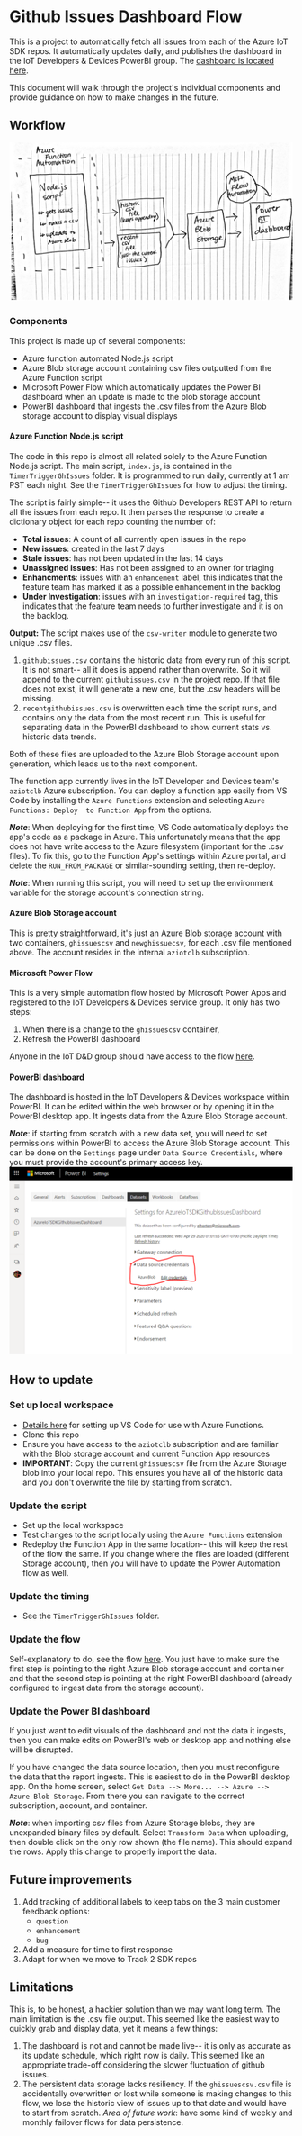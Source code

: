 # Github Issues Dashboard Flow

This is a project to automatically fetch all issues from each of the Azure IoT SDK repos. It automatically updates daily, and publishes the dashboard in the IoT Developers & Devices PowerBI group. The [dashboard is located here](https://msit.powerbi.com/groups/471ee79d-e373-4f62-ae58-9e3944580d35/reports/1e3d8bf0-c07e-42d7-962b-7e74caba3877?ctid=72f988bf-86f1-41af-91ab-2d7cd011db47).

This document will walk through the project's individual components and provide guidance on how to make changes in the future. 

## Workflow

![ghIssueFlowDiagram](ghissuesflow.PNG)

### Components
This project is made up of several components:
- Azure function automated Node.js script
- Azure Blob storage account containing csv files outputted from the Azure Function script
- Microsoft Power Flow which automatically updates the Power BI dashboard when an update is made to the blob storage account
- PowerBI dashboard that ingests the .csv files from the Azure Blob storage account to display visual displays

#### Azure Function Node.js script
The code in this repo is almost all related solely to the Azure Function Node.js script. The main script, `index.js`, is contained in the `TimerTriggerGhIssues` folder. It is programmed to run daily, currently at 1 am PST each night. See the `TimerTriggerGhIssues` for how to adjust the timing. 

The script is fairly simple-- it uses the Github Developers REST API to return all the issues from each repo. It then parses the response to create a dictionary object for each repo counting the number of:
- **Total issues**:  A count of all currently open issues in the repo
- **New issues**: created in the last 7 days
- **Stale issues**: has not been updated in the last 14 days
- **Unassigned issues**: Has not been assigned to an owner for triaging
- **Enhancments**: issues with an `enhancement` label, this indicates that the feature team has marked it as a possible enhancement in the backlog
- **Under Investigation**: issues with an `investigation-required` tag, this indicates that the feature team needs to further investigate and it is on the backlog. 

**Output:**
The script makes use of the `csv-writer` module to generate two unique .csv files. 

1) `githubissues.csv` contains the historic data from every run of this script. It is not smart-- all it does is append rather than overwrite. So it will append to the current `githubissues.csv` in the project repo. If that file does not exist, it will generate a new one, but the .csv headers will be missing.
2) `recentgithubissues.csv` is overwritten each time the script runs, and contains only the data from the most recent run. This is useful for separating data in the PowerBI dashboard to show current stats vs. historic data trends.

Both of these files are uploaded to the Azure Blob Storage account upon generation, which leads us to the next component. 

The function app currently lives in the IoT Developer and Devices team's `aziotclb` Azure subscription. You can deploy a function app easily from VS Code by installing the `Azure Functions` extension and selecting `Azure Functions: Deploy  to Function App` from the options. 

***Note***: When deploying for the first time, VS Code automatically deploys the app's code as a package in Azure. This unfortunately means that the app does not have write access to the Azure filesystem (important for the .csv files). To fix this, go to the Function App's settings within Azure portal, and delete the `RUN_FROM_PACKAGE` or similar-sounding setting, then re-deploy. 

***Note***: When running this script, you will need to set up the environment variable for the storage account's connection string. 

#### Azure Blob Storage account

This is pretty straightforward, it's just an Azure Blob storage account with two containers, `ghissuescsv` and `newghissuecsv`, for each .csv file mentioned above. The account resides in the internal `aziotclb` subscription. 

#### Microsoft Power Flow
This is a very simple automation flow hosted by Microsoft Power Apps and registered to the IoT Developers & Devices service group. It only has two steps:
1) When there is a change to the `ghissuescsv` container,
2) Refresh the PowerBI dashboard

Anyone in the IoT D&D group should have access to the flow [here](https://preview.flow.microsoft.com/manage/environments/839eace6-59ab-4243-97ec-a5b8fcc104e4/flows/shared/01bbb4c7-41bd-454a-8f34-b8f4d3186beb/details).


#### PowerBI dashboard
The dashboard is hosted in the IoT Developers & Devices workspace within PowerBI. It can be edited within the web browser or by opening it in the PowerBI desktop app. It ingests data from the Azure Blob Storage account.

***Note***: if starting from scratch with a new data set, you will need to set permissions within PowerBI to access the Azure Blob Storage account. This can be done on the `Settings` page under `Data Source Credentials`, where you must provide the account's primary access key. ![dashboardSettings](dashboardSettings.PNG)


## How to update

### Set up local workspace
- [Details here](https://docs.microsoft.com/en-us/azure/azure-functions/functions-develop-local) for setting up VS Code for use with Azure Functions.
- Clone this repo
- Ensure you have access to the `aziotclb` subscription and are familiar with the Blob storage account and current Function App resources
- **IMPORTANT**: Copy the current `ghissuescsv` file from the Azure Storage blob into your local repo. This ensures you have all of the historic data and you don't overwrite the file by starting from scratch. 

### Update the script
- Set up the local workspace
- Test changes to the script locally using the `Azure Functions` extension
- Redeploy the Function App in the same location-- this will keep the rest of the flow the same. If you change where the files are loaded (different Storage account), then you will have to update the Power Automation flow as well. 

### Update the timing
- See the `TimerTriggerGhIssues` folder.

### Update the flow
Self-explanatory to do, see the flow [here](https://preview.flow.microsoft.com/manage/environments/839eace6-59ab-4243-97ec-a5b8fcc104e4/flows/shared/01bbb4c7-41bd-454a-8f34-b8f4d3186beb/details). You just have to make sure the first step is pointing to the right Azure Blob storage account and container and that the second step is pointing at the right PowerBI dashboard (already configured to ingest data from the storage account).

### Update the Power BI dashboard
If you just want to edit visuals of the dashboard and not the data it ingests, then you can make edits on PowerBI's web or desktop app and nothing else will be disrupted. 

If you have changed the data source location, then you must reconfigure the data that the report ingests. This is easiest to do in the PowerBI desktop app. On the home screen, select `Get Data --> More... --> Azure --> Azure Blob Storage`. From there you can navigate to the correct subscription, account, and container. 

***Note***: when importing csv files from Azure Storage blobs, they are unexpanded binary files by default. Select `Transform Data` when uploading, then double click on the only row shown (the file name). This should expand the rows. Apply this change to properly import the data. 

## Future improvements
1) Add tracking of additional labels to keep tabs on the 3 main customer feedback options:
    - `question`
    - `enhancement`
    - `bug`
2) Add a measure for time to first response
3) Adapt for when we move to Track 2 SDK repos

## Limitations
This is, to be honest, a hackier solution than we may want long term. The main limitation is the .csv file output. This seemed like the easiest way to quickly grab and display data, yet it means a few things:
1) The dashboard is not and cannot be made live-- it is only as accurate as its update schedule, which right now is daily. This seemed like an appropriate trade-off considering the slower fluctuation of github issues. 
2) The persistent data storage lacks resiliency. If the `ghissuescsv.csv` file is accidentally overwritten or lost while someone is making changes to this flow, we lose the historic view of issues up to that date and would have to start from scratch. *Area of future work*: have some kind of weekly and monthly failover flows for data persistence.






